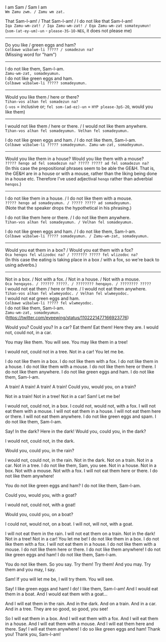 I am Sam / Sam I am  
`Wm Zamu zwm. / Zamu wm zat.`

That Sam-I-am! / That Sam-I-am! / I do not like that Sam-I-am!  
`Iqa Zamu-wm-zat! / Iqa Zamu-wm-zat! / Eqa Zamu-wm-zat somateyumun!`  
(`som-(at-ey-um)-un` - `please-3S-1O-NEG`, it does not please me)

---

Do you like / green eggs and ham?  
`Colbawe wibalwe-li ????? / somadezun na?`  
(Missing word for "ham")

---

I do not like them, Sam-I-am.  
`Zamu-wm-zat, somadeyumun.`  
I do not like green eggs and ham.  
`Colbawe wibalwe-li ????? somadeyumun.`

---

Would you like them / here or there?  
`Tihan-vos alhan fel somadezun na?`  
(`-vos` = inclusive or; `fel som-(ad-ez)-un` = `HYP please-3pS-2O`, would you like them)

---

I would not like them / here or there. / I would not like them anywhere.  
`Tihan-vos alhan fel somadeyumun. Velhan fel somadeyumun.`

I do not like green eggs and ham. / I do not like them, Sam-I-am.  
`Colbawe wibalwe-li ????? somadeyumun. Zamu-wm-zat, somadeyumun.`

---

Would you like them in a house? Would you like them with a mouse?  
`????? henqo ad fel somadezun na? ????? ????? ad fel somadezun na?`  
(In this case the prepositional phrases seem to be able the GE&H. That is, the GE&H are in a house or with a mouse, rather than the liking being done in a house etc. Therefore I've used adjectival `henqo` rather than adverbial `henqos`.)

---

I do not like them in a house. / I do not like them with a mouse.  
`????? henqo ad somadeyumun. / ????? ????? ad somadeyumun.`  
(Note that the speaker drops the hypothetical in his phrasing.)

I do not like them here or there. / I do not like them anywhere.  
`Tihan-vos alhan fel somadeyumun. / Velhan fel somadeyumun.`

I do not like green eggs and ham. / I do not like them, Sam-I-am.  
`Colbawe wibalwe-li ????? somadeyumun. / Zamu-wm-zat, somadeyumun.`

---

Would you eat them in a box? / Would you eat them with a fox?  
`Oca henqos fel wlizodoc na? / ??????? ????? fel wlizodoc na?`  
(In this case the eating is taking place in a box / with a fox, so we're back to using adverbs.)

---

Not in a box. / Not with a fox. / Not in a house. / Not with a mouse.  
`Oca henqayos. / ?????? ?????. / ???????? henqayo. / ???????? ?????`  
I would not eat them / here or there. / I would not eat them anywhere.  
`Tihan-vos alhan fel wlwmeyodoc. / Velhan fel wlwmeyodoc.`  
I would not eat green eggs and ham.  
`Colbawe wibalwe-li ????? fel wlwmeyodoc.`  
I do not like them, Sam-I-am.  
`Zamu-wm-zat, somadeyumun.`  
(https://twitter.com/eveewing/status/1102221477166923776)

Would you? Could you? In a car?
Eat them! Eat them! Here they are.
I would not, could not, in a car.

You may like them. You will see. 
You may like them in a tree!

I would not, could not in a tree.
Not in a car! You let me be.

I do not like them in a box.
I do not like them with a fox.
I do not like them in a house.
I do not like them with a mouse.
I do not like them here or there.
I do not like them anywhere.
I do not like green eggs and ham.
I do not like them, Sam-I-am.

A train! A train!
A train! A train!
Could you, would you,
on a train?

Not in a train! Not in a tree!
Not in a car! Sam! Let me be!

I would not, could not, in a box.
I could not, would not, with a fox.
I will not eat them with a mouse.
I will not eat them in a house.
I will not eat them here or there.
I will not eat them anywhere.
I do not like green eggs and spam.
I do not like them, Sam-I-am.

Say! In the dark?
Here in the dark!
Would you, could you,
in the dark?

I would not, could not, in the dark.

Would you, could you, in the rain?

I would not, could not, in the rain.
Not in the dark. Not on a train.
Not in a car. Not in a tree.
I do not like them, Sam, you see.
Not in a house. Not in a box.
Not with a mouse. Not with a fox.
I will not eat them here or there.
I do not like them anywhere!

You do not like 
green eggs and ham?
I do not like them,
Sam-I-am.

Could you, would you, 
with a goat?

I would not, could not,
with a goat!

Would you, could you,
on a boat?

I could not, would not, 
on a boat.
I will not, will not, 
with a goat.

I will not eat them in the rain.
I will not eat them on a train.
Not in the dark! Not in a tree!
Not in a car! You let me be!
I do not like them in a box.
I do not like them with a fox.
I will not eat them in a house.
I do not like them with a mouse.
I do not like them here or there.
I do not like them anywhere!
I do not like green eggs and ham!
I do not like them, Sam-I-am.


You do not like them. So you say.
Try them! Try them! And you may.
Try them and you may, I say.

Sam! If you will let me be,
I will try them. You will see.

Say! I like green eggs and ham!
I do! I like them, Sam-I-am!
And I would eat them in a boat.
And I would eat them with a goat...

And I will eat them in the rain.
And in the dark. And on a train.
And in a car. And in a tree.
They are so good, so good, you see!

So I will eat them in a box.
And I will eat them with a fox.
And I will eat them in a house.
And I will eat them with a mouse.
And I will eat them here and there.
Say! I will eat them anywhere!
I do so like
green eggs and ham!
Thank you!
Thank you, Sam-I-am!
